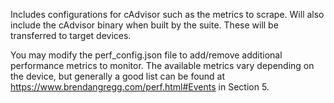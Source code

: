 Includes configurations for cAdvisor such as the metrics to scrape. Will also include
the cAdvisor binary when built by the suite. These will be transferred to target devices.

You may modify the perf_config.json file to add/remove additional performance metrics to monitor.
The available metrics vary depending on the device, but generally a good list can be found
at https://www.brendangregg.com/perf.html#Events in Section 5.